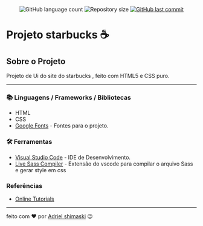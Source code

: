 
<!-- ************************************* Baadges ********************************************* -->
<p align="center">
  <img alt="GitHub language count" src="https://img.shields.io/github/languages/count/shimaski/projeto_starbucks?color=%2304D361">

 <img alt="Repository size" src="https://img.shields.io/github/repo-size/shimaski/projeto_starbucks">

  <a href="https://github.com/tgmarinho/nlw1/commits/master">
    <img alt="GitHub last commit" src="https://img.shields.io/github/last-commit/shimaski/projeto_starbucks">
  </a>
</p>

<!-- ************************************* Título ********************************************* -->

<h1> Projeto starbucks ☕</h1>

<!-- ************************************* Sobre o projeto ********************************************* -->

<h2> Sobre o Projeto</h2>

<p> Projeto de Ui do site do starbucks , feito com HTML5 e CSS puro.</p>

---

<h3>📚 Linguagens / Frameworks / Bibliotecas</h3>

* HTML
* CSS 
* [Google Fonts](https://fonts.google.com/) - Fontes para o projeto.


<h3>🛠 Ferramentas</h3>

* [Visual Studio Code](https://code.visualstudio.com/) - IDE de Desenvolvimento. 
* [Live Sass Compiler](https://marketplace.visualstudio.com/items?itemName=ritwickdey.live-sass) -  Extensão do vscode para compilar o arquivo Sass e gerar style em css

<h3 id="referencias">  Referências</h3>

* [Online Tutorials](https://www.youtube.com/watch?v=91Q6RvKvd7o&t=185s) 

---
feito com ❤️ por [Adriel shimaski](https://gist.github.com/shimaski) 😉
